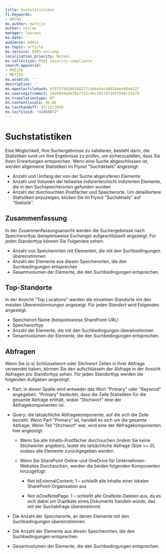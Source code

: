 ```yaml
---
title: Suchstatistiken
f1.keywords:
- NOCSH
ms.author: markjjo
author: esclee
manager: laurawi
ms.date: ''
audience: Admin
ms.topic: article
ms.service: O365-seccomp
localization_priority: Normal
ms.collection: M365-security-compliance
search.appverid:
- MOE150
- MET150
ms.assetid: ''
description: ''
ms.openlocfilehash: b7975f5d288348177cbb6edec8002b4ed49de327
ms.sourcegitcommit: 3dd9944a6070a7f35c4bc2b57df397f844c3fe79
ms.translationtype: MT
ms.contentlocale: de-DE
ms.lasthandoff: 02/15/2020
ms.locfileid: "42069872"
---
```

# <a name="search-statistics"></a>Suchstatistiken

Eine Möglichkeit, Ihre Suchergebnisse zu validieren, besteht darin, die Statistiken rund um Ihre Ergebnisse zu prüfen, um sicherzustellen, dass Sie Ihren Erwartungen entsprechen. Wenn eine Suche abgeschlossen ist, werden allgemeine Statistiken im Flyout "Suchdetails" angezeigt:
- Anzahl und Umfang der von der Suche abgerufenen Elemente
- Anzahl und Volumen der teilweise indizierten/nicht indizierten Elemente, die in den Suchspeicherorten gefunden wurden
- Anzahl der durchsuchten Postfächer und Speicherorte.
Um detailliertere Statistiken anzuzeigen, klicken Sie im Flyout "Suchdetails" auf "Statistik".

## <a name="summary"></a>Zusammenfassung

In der Zusammenfassungsansicht werden die Suchergebnisse nach Speicherorttyp (beispielsweise Exchange) aufgeschlüsselt angezeigt. Für jeden Standorttyp können Sie Folgendes sehen:
- Anzahl von Speicherorten mit Elementen, die mit den Suchbedingungen übereinstimmen
- Anzahl der Elemente aus diesen Speicherorten, die den Suchbedingungen entsprechen
- Gesamtvolumen der Elemente, die den Suchbedingungen entsprechen.

## <a name="top-locations"></a>Top-Standorte

In der Ansicht "Top Locations" werden die einzelnen Standorte mit den meisten Übereinstimmungen angezeigt. Für jeden Standort wird Folgendes angezeigt:
- Speicherort Name (beispielsweise SharePoint-URL)
- Speicherorttyp
- Anzahl der Elemente, die mit den Suchbedingungen übereinstimmen
- Gesamtvolumen der Elemente, die den Suchbedingungen entsprechen.

## <a name="queries"></a>Abfragen

Wenn Sie (c:s) Schlüsselwort-oder Stichwort Zeilen in Ihrer Abfrage verwendet haben, können Sie den aufschlüsseln der Abfrage in der Ansicht Abfragen pro Standorttyp sehen. Für jeden Standorttyp werden die folgenden Aufgaben angezeigt:

- Part: in dieser Spalte wird entweder das Wort "Primary" oder "Keyword" angegeben. "Primary" bedeutet, dass die Zeile Statistiken für die gesamte Abfrage enthält, wobei "Stichwort" eine der Abfragekomponenten ist.

- Query: die tatsächliche Abfragekomponente, auf die sich die Zeile bezieht. Wenn Part "Primary" ist, handelt es sich um die gesamte Abfrage; Wenn Teil "Stichwort" war, wird eine der Abfragekomponenten hier angezeigt.
  
  - Wenn Sie alle Inhalts-Postfächer durchsuchen (indem Sie keine Stichwörter angeben), lautet die tatsächliche Abfrage (Size >= 0), sodass alle Elemente zurückgegeben werden.
  
  - Wenn Sie SharePoint Online-und OneDrive für Unternehmen-Websites Durchsuchen, werden die beiden folgenden Komponenten hinzugefügt:
    
    - Not IsExternalContent: 1 – schließt alle Inhalte einer lokalen SharePoint-Organisation aus
    
    - Not isOneNotePage: 1 – schließt alle OneNote-Dateien aus, da es sich dabei um Duplikate eines Dokuments handeln würde, das mit der Suchabfrage übereinstimmt.

- Die Anzahl der Speicherorte, an denen Elemente mit den Suchbedingungen übereinstimmen.

- Die Anzahl der Elemente aus diesen Speicherorten, die den Suchbedingungen entsprechen.

- Gesamtvolumen der Elemente, die den Suchbedingungen entsprechen.
